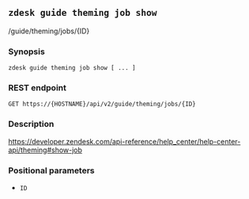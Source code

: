 ## `zdesk guide theming job show`

/guide/theming/jobs/{ID}

### Synopsis

    zdesk guide theming job show [ ... ]

### REST endpoint

    GET https://{HOSTNAME}/api/v2/guide/theming/jobs/{ID}

### Description

https://developer.zendesk.com/api-reference/help_center/help-center-api/theming#show-job

### Positional parameters

* `ID`

